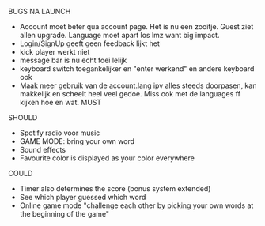 BUGS NA LAUNCH
- Account moet beter qua account page. Het is nu een zooitje. Guest ziet allen upgrade. Language moet apart los lmz want big impact. 
- Login/SignUp geeft geen feedback lijkt het
- kick player werkt niet
- message bar is nu echt foei lelijk
- keyboard switch toegankelijker en "enter werkend" en andere keyboard ook
- Maak meer gebruik van de account.lang ipv alles steeds doorpasen, kan makkelijk en scheelt heel veel gedoe. Miss ook met de languages ff kijken hoe en wat. 
MUST

SHOULD
- Spotify radio voor music 
- GAME MODE: bring your own word
- Sound effects
- Favourite color is displayed as your color everywhere

COULD
- Timer also determines the score (bonus system extended)
- See which player guessed which word
- Online game mode "challenge each other by picking your own words at the beginning of the game"
